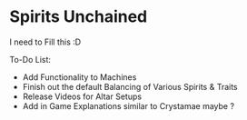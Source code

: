 # Spirits Unchained
I need to Fill this :D

To-Do List:
- Add Functionality to Machines
- Finish out the default Balancing of Various Spirits & Traits
- Release Videos for Altar Setups
- Add in Game Explanations similar to Crystamae maybe ?